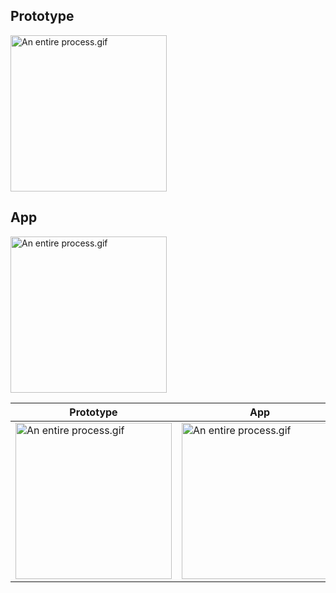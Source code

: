 ## Prototype
<img src="https://github.com/iii17-grace/iOS_route_prototype/blob/master/An%20entire%20process..gif" width = "250" alt="An entire process.gif"><br/>

## App
<img src="https://github.com/iii17-grace/iOS_route_prototype/blob/master/SmartAppRecord.gif" width = "250" alt="An entire process.gif"><br/>

| Prototype                                                                                                                                            | App                                                                                                                                          |
|------------------------------------------------------------------------------------------------------------------------------------------------------|----------------------------------------------------------------------------------------------------------------------------------------------|
| <img src="https://github.com/iii17-grace/iOS_route_prototype/blob/master/An%20entire%20process..gif" width = "250" alt="An entire process.gif"><br/> | <img src="https://github.com/iii17-grace/iOS_route_prototype/blob/master/SmartAppRecord.gif" width = "250" alt="An entire process.gif"><br/> |

